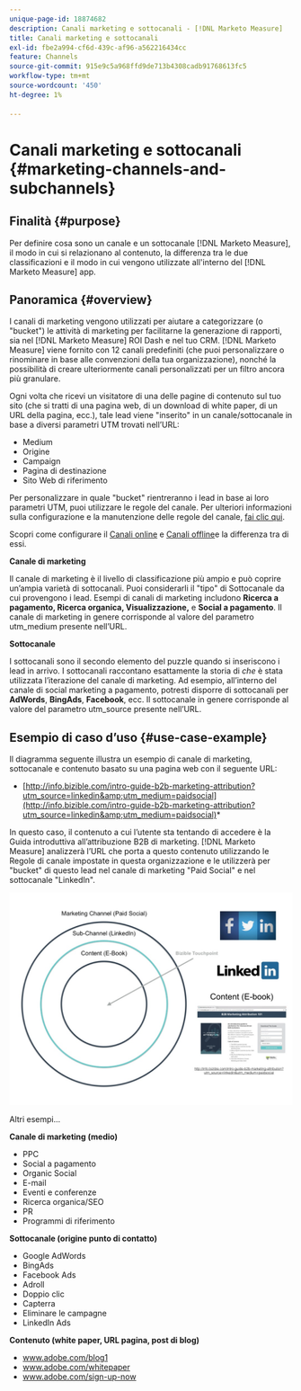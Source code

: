 ```yaml
---
unique-page-id: 18874682
description: Canali marketing e sottocanali - [!DNL Marketo Measure]
title: Canali marketing e sottocanali
exl-id: fbe2a994-cf6d-439c-af96-a562216434cc
feature: Channels
source-git-commit: 915e9c5a968ffd9de713b4308cadb91768613fc5
workflow-type: tm+mt
source-wordcount: '450'
ht-degree: 1%

---
```


# Canali marketing e sottocanali {#marketing-channels-and-subchannels}

## Finalità {#purpose}

Per definire cosa sono un canale e un sottocanale [!DNL Marketo Measure], il modo in cui si relazionano al contenuto, la differenza tra le due classificazioni e il modo in cui vengono utilizzate all&#39;interno del [!DNL Marketo Measure] app.

## Panoramica {#overview}

I canali di marketing vengono utilizzati per aiutare a categorizzare (o &quot;bucket&quot;) le attività di marketing per facilitarne la generazione di rapporti, sia nel [!DNL Marketo Measure] ROI Dash e nel tuo CRM. [!DNL Marketo Measure] viene fornito con 12 canali predefiniti (che puoi personalizzare o rinominare in base alle convenzioni della tua organizzazione), nonché la possibilità di creare ulteriormente canali personalizzati per un filtro ancora più granulare.

Ogni volta che ricevi un visitatore di una delle pagine di contenuto sul tuo sito (che si tratti di una pagina web, di un download di white paper, di un URL della pagina, ecc.), tale lead viene &quot;inserito&quot; in un canale/sottocanale in base a diversi parametri UTM trovati nell’URL:

* Medium
* Origine
* Campaign
* Pagina di destinazione
* Sito Web di riferimento

Per personalizzare in quale &quot;bucket&quot; rientreranno i lead in base ai loro parametri UTM, puoi utilizzare le regole del canale. Per ulteriori informazioni sulla configurazione e la manutenzione delle regole del canale, [fai clic qui](/help/channel-tracking-and-setup/online-channels/online-custom-channel-setup.md).

Scopri come configurare il [Canali online](/help/channel-tracking-and-setup/online-channels/online-custom-channel-setup.md) e [Canali offline](/help/channel-tracking-and-setup/offline-channels/offline-custom-channel-setup.md)e la differenza tra di essi.

**Canale di marketing**

Il canale di marketing è il livello di classificazione più ampio e può coprire un’ampia varietà di sottocanali. Puoi considerarli il &quot;tipo&quot; di Sottocanale da cui provengono i lead. Esempi di canali di marketing includono **Ricerca a pagamento, Ricerca organica, Visualizzazione,** e **Social a pagamento**. Il canale di marketing in genere corrisponde al valore del parametro utm_medium presente nell’URL.

**Sottocanale**

I sottocanali sono il secondo elemento del puzzle quando si inseriscono i lead in arrivo. I sottocanali raccontano esattamente la storia di _che_ è stata utilizzata l’iterazione del canale di marketing. Ad esempio, all’interno del canale di social marketing a pagamento, potresti disporre di sottocanali per **AdWords**, **BingAds**, **Facebook**, ecc. Il sottocanale in genere corrisponde al valore del parametro utm_source presente nell’URL.

## Esempio di caso d’uso {#use-case-example}

Il diagramma seguente illustra un esempio di canale di marketing, sottocanale e contenuto basato su una pagina web con il seguente URL:

* [http://info.bizible.com/intro-guide-b2b-marketing-attribution?utm_source=linkedin&amp;utm_medium=paidsocial](http://info.bizible.com/intro-guide-b2b-marketing-attribution?utm_source=linkedin&amp;utm_medium=paidsocial)*

In questo caso, il contenuto a cui l’utente sta tentando di accedere è la Guida introduttiva all’attribuzione B2B di marketing. [!DNL Marketo Measure] analizzerà l’URL che porta a questo contenuto utilizzando le Regole di canale impostate in questa organizzazione e le utilizzerà per &quot;bucket&quot; di questo lead nel canale di marketing &quot;Paid Social&quot; e nel sottocanale &quot;LinkedIn&quot;.

![](assets/1.jpg)

Altri esempi...

**Canale di marketing (medio)**

* PPC
* Social a pagamento
* Organic Social
* E-mail
* Eventi e conferenze
* Ricerca organica/SEO
* PR
* Programmi di riferimento

**Sottocanale (origine punto di contatto)**

* Google AdWords
* BingAds
* Facebook Ads
* Adroll
* Doppio clic
* Capterra
* Eliminare le campagne
* LinkedIn Ads

**Contenuto (white paper, URL pagina, post di blog)**

* www.adobe.com/blog1
* www.adobe.com/whitepaper
* www.adobe.com/sign-up-now
